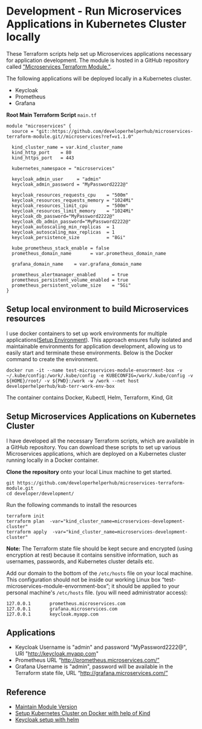 # Development - Run Microservices Applications in Kubernetes Cluster locally
These Terraform scripts help set up Microservices applications necessary for application development. The module is hosted in a GitHub repository called ["Microservices Terraform Module."](https://github.com/developerhelperhub/microservices-terraform-module).

The following applications will be deployed locally in a Kubernetes cluster.
* Keycloak
* Prometheus
* Grafana

**Root Main Terraform Script** `main.tf`
```shell
module "microservices" {
  source = "git::https://github.com/developerhelperhub/microservices-terraform-module.git//microservices?ref=v1.1.0"

  kind_cluster_name = var.kind_cluster_name
  kind_http_port    = 80
  kind_https_port   = 443

  kubernetes_namespace = "microservices"

  keycloak_admin_user     = "admin"
  keycloak_admin_password = "MyPassword2222@"

  keycloak_resources_requests_cpu    = "500m"
  keycloak_resources_requests_memory = "1024Mi"
  keycloak_resources_limit_cpu       = "500m"
  keycloak_resources_limit_memory    = "1024Mi"
  keycloak_db_password="MyPassword2222@"
  keycloak_db_admin_password="MyPassword2222@"
  keycloak_autoscaling_min_replicas  = 1
  keycloak_autoscaling_max_replicas  = 1
  keycloak_persistence_size          = "8Gi"

  kube_prometheus_stack_enable = false
  prometheus_domain_name       = var.prometheus_domain_name

  grafana_domain_name    = var.grafana_domain_name

  prometheus_alertmanager_enabled      = true
  prometheus_persistent_volume_enabled = true
  prometheus_persistent_volume_size    = "5Gi"
}
```

## Setup local environment to build Microservices resources
I use docker containers to set up work environments for multiple applications([Setup Environment](https://dev.to/binoy_59380e698d318/setup-linux-box-on-local-with-docker-container-3k8)). This approach ensures fully isolated and maintainable environments for application development, allowing us to easily start and terminate these environments. Below is the Docker command to create the environment.
```shell
docker run -it --name test-microservices-module-envornment-box -v ~/.kube/config:/work/.kube/config -e KUBECONFIG=/work/.kube/config -v ${HOME}/root/ -v ${PWD}:/work -w /work --net host developerhelperhub/kub-terr-work-env-box
```
The container contains Docker, Kubectl, Helm, Terraform, Kind, Git

## Setup Microservices Applications on Kubernetes Cluster 
I have developed all the necessary Terraform scripts, which are available in a GitHub repository. You can download these scripts to set up various Microservices applications, which are deployed on a Kubernetes cluster running locally in a Docker container.

**Clone the repository** onto your local Linux machine to get started.
```shell
git https://github.com/developerhelperhub/microservices-terraform-module.git
cd developer/development/
```

Run the following commands to install the resources
```shell
terraform init
terraform plan  -var="kind_cluster_name=microservices-development-cluster"
terraform apply  -var="kind_cluster_name=microservices-development-cluster"
```

**Note:** The Terraform state file should be kept secure and encrypted (using encryption at rest) because it contains sensitive information, such as usernames, passwords, and Kubernetes cluster details etc.

Add our domain to the bottom of the `/etc/hosts` file on your local machine. This configuration should not be inside our working Linux box “test-microservices-module-envornment-box”; it should be applied to your personal machine's `/etc/hosts` file. 
(you will need administrator access):
```shell
127.0.0.1       prometheus.microservices.com
127.0.0.1       grafana.microservices.com
127.0.0.1       keycloak.myapp.com
```
## Applications 
* Keycloak Username is "admin" and password "MyPassword2222@", URl "http://keycloak.myapp.com"
* Prometheus URL “http://prometheus.microservices.com/”
* Grafana Username is "admin", password will be available in the Terraform state file, URL “http://grafana.microservices.com/”


## Reference
* [Maintain Module Version](https://github.com/developerhelperhub/kuberentes-help/tree/main/terraform/sections/00004)
* [Setup Kubernetes Cluster on Docker with help of Kind](https://github.com/developerhelperhub/kuberentes-help/tree/main/terraform/sections/00001)
* [Keycloak setup with helm](https://github.com/developerhelperhub/kuberentes-help/tree/main/kubenretes/tutorials/sections/0011)